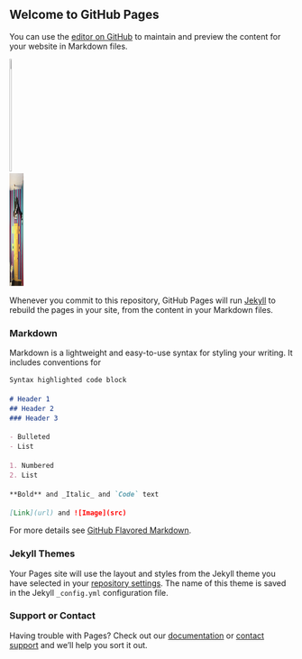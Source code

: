 ## Welcome to GitHub Pages

You can use the [editor on GitHub](https://github.com/mohan056/mohan056.github.io/edit/main/index.md) to maintain and preview the content for your website in Markdown files.
<div class="row">
  <div class="column">
    <img src=" nyc.JPG" height="200" width="140" style="width:5%">
  </div>
  <div class="column">
    <img src="upside_down.JPG" height="200" width="140" style="width:5%">
  </div>
</div>

 
Whenever you commit to this repository, GitHub Pages will run [Jekyll](https://jekyllrb.com/) to rebuild the pages in your site, from the content in your Markdown files.

### Markdown

Markdown is a lightweight and easy-to-use syntax for styling your writing. It includes conventions for

```markdown
Syntax highlighted code block

# Header 1
## Header 2
### Header 3

- Bulleted
- List

1. Numbered
2. List

**Bold** and _Italic_ and `Code` text

[Link](url) and ![Image](src)
```

For more details see [GitHub Flavored Markdown](https://guides.github.com/features/mastering-markdown/).

### Jekyll Themes

Your Pages site will use the layout and styles from the Jekyll theme you have selected in your [repository settings](https://github.com/mohan056/mohan056.github.io/settings). The name of this theme is saved in the Jekyll `_config.yml` configuration file.

### Support or Contact

Having trouble with Pages? Check out our [documentation](https://docs.github.com/categories/github-pages-basics/) or [contact support](https://github.com/contact) and we’ll help you sort it out.
